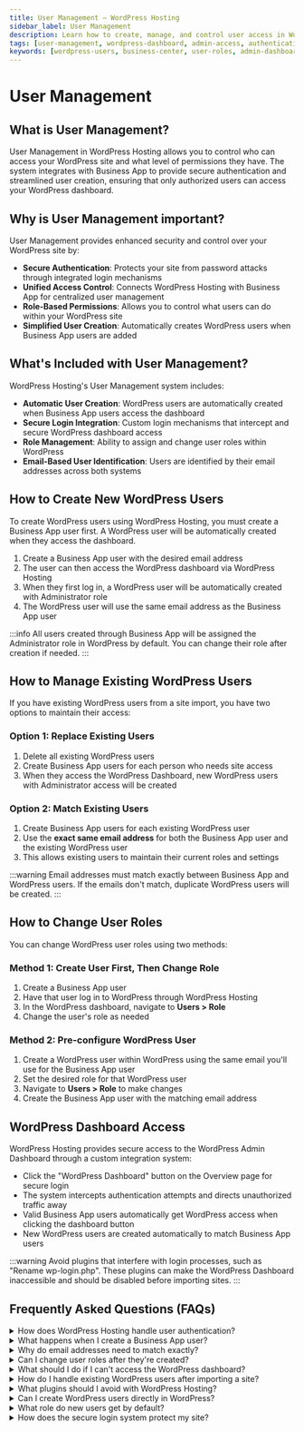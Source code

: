 ```yaml
---
title: User Management – WordPress Hosting
sidebar_label: User Management
description: Learn how to create, manage, and control user access in WordPress Hosting through Business App integration.
tags: [user-management, wordpress-dashboard, admin-access, authentication]
keywords: [wordpress-users, business-center, user-roles, admin-dashboard, authentication]
---
```


# User Management

## What is User Management?

User Management in WordPress Hosting allows you to control who can access your WordPress site and what level of permissions they have. The system integrates with Business App to provide secure authentication and streamlined user creation, ensuring that only authorized users can access your WordPress dashboard.

## Why is User Management important?

User Management provides enhanced security and control over your WordPress site by:

- **Secure Authentication**: Protects your site from password attacks through integrated login mechanisms
- **Unified Access Control**: Connects WordPress Hosting with Business App for centralized user management
- **Role-Based Permissions**: Allows you to control what users can do within your WordPress site
- **Simplified User Creation**: Automatically creates WordPress users when Business App users are added

## What's Included with User Management?

WordPress Hosting's User Management system includes:

- **Automatic User Creation**: WordPress users are automatically created when Business App users access the dashboard
- **Secure Login Integration**: Custom login mechanisms that intercept and secure WordPress dashboard access
- **Role Management**: Ability to assign and change user roles within WordPress
- **Email-Based User Identification**: Users are identified by their email addresses across both systems

## How to Create New WordPress Users

To create WordPress users using WordPress Hosting, you must create a Business App user first. A WordPress user will be automatically created when they access the dashboard.

1. Create a Business App user with the desired email address
2. The user can then access the WordPress dashboard via WordPress Hosting
3. When they first log in, a WordPress user will be automatically created with Administrator role
4. The WordPress user will use the same email address as the Business App user

:::info
All users created through Business App will be assigned the Administrator role in WordPress by default. You can change their role after creation if needed.
:::

## How to Manage Existing WordPress Users

If you have existing WordPress users from a site import, you have two options to maintain their access:

### Option 1: Replace Existing Users
1. Delete all existing WordPress users
2. Create Business App users for each person who needs site access
3. When they access the WordPress Dashboard, new WordPress users with Administrator access will be created

### Option 2: Match Existing Users
1. Create Business App users for each existing WordPress user
2. Use the **exact same email address** for both the Business App user and the existing WordPress user
3. This allows existing users to maintain their current roles and settings

:::warning
Email addresses must match exactly between Business App and WordPress users. If the emails don't match, duplicate WordPress users will be created.
:::

## How to Change User Roles

You can change WordPress user roles using two methods:

### Method 1: Create User First, Then Change Role
1. Create a Business App user
2. Have that user log in to WordPress through WordPress Hosting
3. In the WordPress dashboard, navigate to **Users > Role**
4. Change the user's role as needed

### Method 2: Pre-configure WordPress User
1. Create a WordPress user within WordPress using the same email you'll use for the Business App user
2. Set the desired role for that WordPress user
3. Navigate to **Users > Role** to make changes
4. Create the Business App user with the matching email address

## WordPress Dashboard Access

WordPress Hosting provides secure access to the WordPress Admin Dashboard through a custom integration system:

- Click the "WordPress Dashboard" button on the Overview page for secure login
- The system intercepts authentication attempts and directs unauthorized traffic away
- Valid Business App users automatically get WordPress access when clicking the dashboard button
- New WordPress users are created automatically to match Business App users

:::warning
Avoid plugins that interfere with login processes, such as "Rename wp-login.php". These plugins can make the WordPress Dashboard inaccessible and should be disabled before importing sites.
:::

## Frequently Asked Questions (FAQs)

<details>
<summary>How does WordPress Hosting handle user authentication?</summary>

WordPress Hosting uses a custom integration that intercepts all attempts to access your WordPress Dashboard. It directs unauthenticated traffic to your homepage or a custom login page, providing enhanced security against password attacks while allowing authorized users seamless access.
</details>

<details>
<summary>What happens when I create a Business App user?</summary>

When you create a Business App user, they can access the WordPress dashboard by clicking the "WordPress Dashboard" button. The first time they do this, a corresponding WordPress user is automatically created with Administrator privileges using their Business App email address.
</details>

<details>
<summary>Why do email addresses need to match exactly?</summary>

Email addresses serve as the unique identifier linking Business App users to WordPress users. If the emails don't match exactly, the system will create a new WordPress user instead of connecting to the existing one, resulting in duplicate user accounts.
</details>

<details>
<summary>Can I change user roles after they're created?</summary>

Yes, you can change user roles in WordPress. Navigate to **Users > Role** in the WordPress dashboard to modify any user's permissions. Remember that all users created through Business App start with Administrator role by default.
</details>

<details>
<summary>What should I do if I can't access the WordPress dashboard?</summary>

If plugins have interfered with the login process, you can access your site's file system directly through SFTP connection. This allows you to remove problematic plugins and restore dashboard access.
</details>

<details>
<summary>How do I handle existing WordPress users after importing a site?</summary>

You have two options: either delete existing WordPress users and create new Business App users, or create Business App users with the exact same email addresses as your existing WordPress users to maintain their current roles and settings.
</details>

<details>
<summary>What plugins should I avoid with WordPress Hosting?</summary>

Avoid plugins that intercept login traffic or modify WordPress dashboard access, such as "Rename wp-login.php". These plugins can interfere with WordPress Hosting's secure login mechanisms and should be disabled before site import.
</details>

<details>
<summary>Can I create WordPress users directly in WordPress?</summary>

While you can create users directly in WordPress, they won't be able to log in through WordPress Hosting unless you also create matching Business App users with the same email addresses. It's recommended to create Business App users first and let the system handle WordPress user creation.
</details>

<details>
<summary>What role do new users get by default?</summary>

All users created through the Business App integration automatically receive Administrator role in WordPress by default. You can change their role after creation using the WordPress dashboard's user management features.
</details>

<details>
<summary>How does the secure login system protect my site?</summary>

The system provides an additional layer of security by intercepting login attempts and controlling access through Business App authentication. This helps prevent brute force password attacks and unauthorized access attempts while maintaining easy access for legitimate users.
</details>
